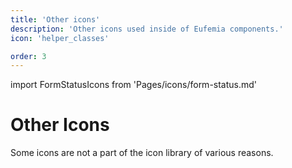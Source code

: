 ```yaml
---
title: 'Other icons'
description: 'Other icons used inside of Eufemia components.'
icon: 'helper_classes'

order: 3
---
```


import FormStatusIcons from 'Pages/icons/form-status.md'

# Other Icons

Some icons are not a part of the icon library of various reasons.

<FormStatusIcons />
